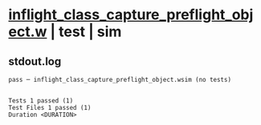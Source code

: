 # [inflight_class_capture_preflight_object.w](../../../../../examples/tests/valid/inflight_class_capture_preflight_object.w) | test | sim

## stdout.log
```log
pass ─ inflight_class_capture_preflight_object.wsim (no tests)
 
 
Tests 1 passed (1)
Test Files 1 passed (1)
Duration <DURATION>
```

